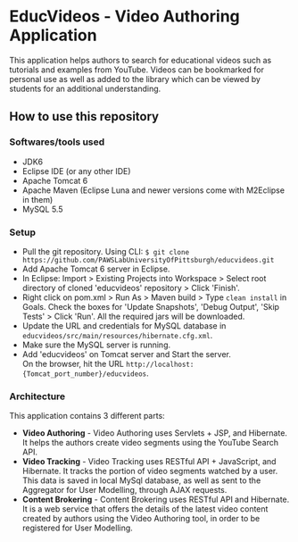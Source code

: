 # EducVideos - Video Authoring Application

This application helps authors to search for educational videos such as tutorials and examples from YouTube. Videos can be bookmarked for personal use as well as added to the library which can be viewed by students for an additional understanding.

## How to use this repository
### Softwares/tools used
* JDK6
* Eclipse IDE (or any other IDE)
* Apache Tomcat 6
* Apache Maven (Eclipse Luna and newer versions come with M2Eclipse in them)
* MySQL 5.5

### Setup
* Pull the git repository. Using CLI: 
`$ git clone https://github.com/PAWSLabUniversityOfPittsburgh/educvideos.git`
* Add Apache Tomcat 6 server in Eclipse.
* In Eclipse: Import > Existing Projects into Workspace > Select root directory of cloned 'educvideos' repository > Click 'Finish'.
* Right click on pom.xml > Run As > Maven build > Type `clean install` in Goals. Check the boxes for 'Update Snapshots', 'Debug Output', 'Skip Tests' > Click 'Run'. All the required jars will be downloaded.
* Update the URL and credentials for MySQL database in `educvideos/src/main/resources/hibernate.cfg.xml`.
* Make sure the MySQL server is running.
* Add 'educvideos' on Tomcat server and Start the server.   
On the browser, hit the URL `http://localhost:{Tomcat_port_number}/educvideos`.

### Architecture
This application contains 3 different parts:
* **Video Authoring** - Video Authoring uses Servlets + JSP, and Hibernate. It helps the authors create video segments using the YouTube Search API.
* **Video Tracking** - Video Tracking uses RESTful API + JavaScript, and Hibernate. It tracks the portion of video segments watched by a user. This data is saved in local MySql database, as well as sent to the Aggregator for User Modelling, through AJAX requests.
* **Content Brokering** - Content Brokering uses RESTful API and Hibernate. It is a web service that offers the details of the latest video content created by authors using the Video Authoring tool, in order to be registered for User Modelling.
